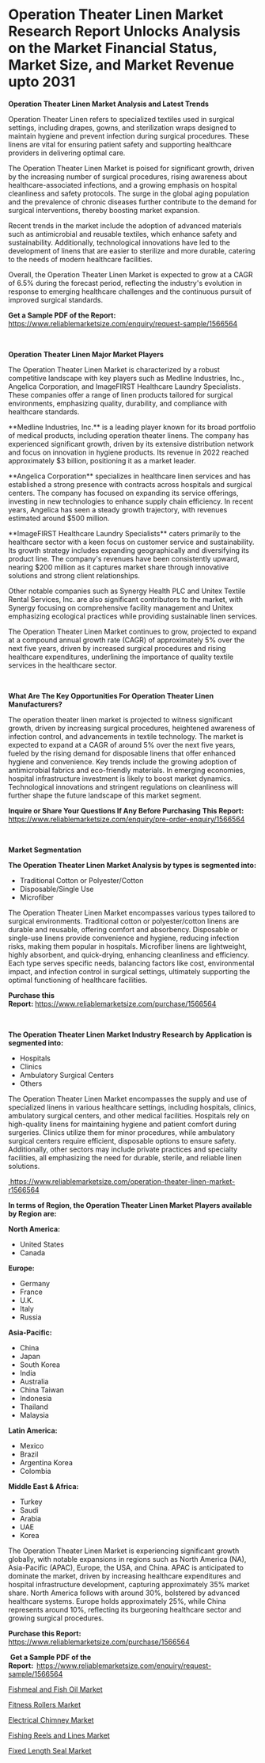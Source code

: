<p><h1>Operation Theater Linen Market Research Report Unlocks Analysis on the Market Financial Status, Market Size, and Market Revenue upto 2031</h1></p><p><strong>Operation Theater Linen Market Analysis and Latest Trends</strong></p>
<p><p>Operation Theater Linen refers to specialized textiles used in surgical settings, including drapes, gowns, and sterilization wraps designed to maintain hygiene and prevent infection during surgical procedures. These linens are vital for ensuring patient safety and supporting healthcare providers in delivering optimal care. </p><p>The Operation Theater Linen Market is poised for significant growth, driven by the increasing number of surgical procedures, rising awareness about healthcare-associated infections, and a growing emphasis on hospital cleanliness and safety protocols. The surge in the global aging population and the prevalence of chronic diseases further contribute to the demand for surgical interventions, thereby boosting market expansion.</p><p>Recent trends in the market include the adoption of advanced materials such as antimicrobial and reusable textiles, which enhance safety and sustainability. Additionally, technological innovations have led to the development of linens that are easier to sterilize and more durable, catering to the needs of modern healthcare facilities. </p><p>Overall, the Operation Theater Linen Market is expected to grow at a CAGR of 6.5% during the forecast period, reflecting the industry's evolution in response to emerging healthcare challenges and the continuous pursuit of improved surgical standards.</p></p>
<p><strong>Get a Sample PDF of the Report:&nbsp;</strong> <a href="https://www.reliablemarketsize.com/enquiry/request-sample/1566564?utm_campaign=1133&utm_medium=2&utm_source=Github&utm_content=ia&utm_term=16122024&utm_id=operation-theater-linen">https://www.reliablemarketsize.com/enquiry/request-sample/1566564</a></p>
<p>&nbsp;</p>
<p><strong>Operation Theater Linen Major Market Players</strong></p>
<p><p>The Operation Theater Linen Market is characterized by a robust competitive landscape with key players such as Medline Industries, Inc., Angelica Corporation, and ImageFIRST Healthcare Laundry Specialists. These companies offer a range of linen products tailored for surgical environments, emphasizing quality, durability, and compliance with healthcare standards.</p><p>**Medline Industries, Inc.** is a leading player known for its broad portfolio of medical products, including operation theater linens. The company has experienced significant growth, driven by its extensive distribution network and focus on innovation in hygiene products. Its revenue in 2022 reached approximately $3 billion, positioning it as a market leader.</p><p>**Angelica Corporation** specializes in healthcare linen services and has established a strong presence with contracts across hospitals and surgical centers. The company has focused on expanding its service offerings, investing in new technologies to enhance supply chain efficiency. In recent years, Angelica has seen a steady growth trajectory, with revenues estimated around $500 million.</p><p>**ImageFIRST Healthcare Laundry Specialists** caters primarily to the healthcare sector with a keen focus on customer service and sustainability. Its growth strategy includes expanding geographically and diversifying its product line. The company's revenues have been consistently upward, nearing $200 million as it captures market share through innovative solutions and strong client relationships.</p><p>Other notable companies such as Synergy Health PLC and Unitex Textile Rental Services, Inc. are also significant contributors to the market, with Synergy focusing on comprehensive facility management and Unitex emphasizing ecological practices while providing sustainable linen services. </p><p>The Operation Theater Linen Market continues to grow, projected to expand at a compound annual growth rate (CAGR) of approximately 5% over the next five years, driven by increased surgical procedures and rising healthcare expenditures, underlining the importance of quality textile services in the healthcare sector.</p></p>
<p>&nbsp;</p>
<p><strong>What Are The Key Opportunities For Operation Theater Linen Manufacturers?</strong></p>
<p><p>The operation theater linen market is projected to witness significant growth, driven by increasing surgical procedures, heightened awareness of infection control, and advancements in textile technology. The market is expected to expand at a CAGR of around 5% over the next five years, fueled by the rising demand for disposable linens that offer enhanced hygiene and convenience. Key trends include the growing adoption of antimicrobial fabrics and eco-friendly materials. In emerging economies, hospital infrastructure investment is likely to boost market dynamics. Technological innovations and stringent regulations on cleanliness will further shape the future landscape of this market segment.</p></p>
<p><strong>Inquire or Share Your Questions If Any Before Purchasing This Report:</strong> <a href="https://www.reliablemarketsize.com/enquiry/pre-order-enquiry/1566564?utm_campaign=1133&utm_medium=2&utm_source=Github&utm_content=ia&utm_term=16122024&utm_id=operation-theater-linen">https://www.reliablemarketsize.com/enquiry/pre-order-enquiry/1566564</a></p>
<p>&nbsp;</p>
<p><strong>Market Segmentation</strong></p>
<p><strong>The Operation Theater Linen Market Analysis by types is segmented into:</strong></p>
<p><ul><li>Traditional Cotton or Polyester/Cotton</li><li>Disposable/Single Use</li><li>Microfiber</li></ul></p>
<p><p>The Operation Theater Linen Market encompasses various types tailored to surgical environments. Traditional cotton or polyester/cotton linens are durable and reusable, offering comfort and absorbency. Disposable or single-use linens provide convenience and hygiene, reducing infection risks, making them popular in hospitals. Microfiber linens are lightweight, highly absorbent, and quick-drying, enhancing cleanliness and efficiency. Each type serves specific needs, balancing factors like cost, environmental impact, and infection control in surgical settings, ultimately supporting the optimal functioning of healthcare facilities.</p></p>
<p><strong>Purchase this Report:&nbsp;</strong><a href="https://www.reliablemarketsize.com/purchase/1566564?utm_campaign=1133&utm_medium=2&utm_source=Github&utm_content=ia&utm_term=16122024&utm_id=operation-theater-linen">https://www.reliablemarketsize.com/purchase/1566564</a></p>
<p>&nbsp;</p>
<p><strong>The Operation Theater Linen Market Industry Research by Application is segmented into:</strong></p>
<p><ul><li>Hospitals</li><li>Clinics</li><li>Ambulatory Surgical Centers</li><li>Others</li></ul></p>
<p><p>The Operation Theater Linen Market encompasses the supply and use of specialized linens in various healthcare settings, including hospitals, clinics, ambulatory surgical centers, and other medical facilities. Hospitals rely on high-quality linens for maintaining hygiene and patient comfort during surgeries. Clinics utilize them for minor procedures, while ambulatory surgical centers require efficient, disposable options to ensure safety. Additionally, other sectors may include private practices and specialty facilities, all emphasizing the need for durable, sterile, and reliable linen solutions.</p></p>
<p><a href="https://www.reliablemarketsize.com/operation-theater-linen-market-r1566564?utm_campaign=1133&utm_medium=2&utm_source=Github&utm_content=ia&utm_term=16122024&utm_id=operation-theater-linen">&nbsp;https://www.reliablemarketsize.com/operation-theater-linen-market-r1566564</a></p>
<p><strong>In terms of Region, the Operation Theater Linen Market Players available by Region are:</strong></p>
<p>
    <p> <strong> North America: </strong>
        <ul>
            <li>United States</li>
            <li>Canada</li>
        </ul>
        </p> 
    <p> <strong> Europe: </strong>
        <ul>
            <li>Germany</li>
            <li>France</li>
            <li>U.K.</li>
            <li>Italy</li>
            <li>Russia</li>
        </ul>
        </p> 
    <p> <strong> Asia-Pacific: </strong>
        <ul>
            <li>China</li>
            <li>Japan</li>
            <li>South Korea</li>
            <li>India</li>
            <li>Australia</li>
            <li>China Taiwan</li>
            <li>Indonesia</li>
            <li>Thailand</li>
            <li>Malaysia</li>
        </ul>
        </p> 
    <p> <strong> Latin America: </strong>
        <ul>
            <li>Mexico</li>
            <li>Brazil</li>
            <li>Argentina Korea</li>
            <li>Colombia</li>
        </ul>
        </p> 
    <p> <strong> Middle East & Africa: </strong>
        <ul>
            <li>Turkey</li>
            <li>Saudi</li>
            <li>Arabia</li>
            <li>UAE</li>
            <li>Korea</li>
        </ul>
    </p>
    </p>
<p><p>The Operation Theater Linen Market is experiencing significant growth globally, with notable expansions in regions such as North America (NA), Asia-Pacific (APAC), Europe, the USA, and China. APAC is anticipated to dominate the market, driven by increasing healthcare expenditures and hospital infrastructure development, capturing approximately 35% market share. North America follows with around 30%, bolstered by advanced healthcare systems. Europe holds approximately 25%, while China represents around 10%, reflecting its burgeoning healthcare sector and growing surgical procedures.</p></p>
<p><strong>Purchase this Report: </strong><a href="https://www.reliablemarketsize.com/purchase/1566564?utm_campaign=1133&utm_medium=2&utm_source=Github&utm_content=ia&utm_term=16122024&utm_id=operation-theater-linen">https://www.reliablemarketsize.com/purchase/1566564</a></p>
<p>&nbsp;<strong>Get a Sample PDF of the Report:&nbsp;&nbsp;</strong><a href="https://www.reliablemarketsize.com/enquiry/request-sample/1566564?utm_campaign=1133&utm_medium=2&utm_source=Github&utm_content=ia&utm_term=16122024&utm_id=operation-theater-linen">https://www.reliablemarketsize.com/enquiry/request-sample/1566564</a></p>
<p><strong></strong></p>
<p><p><a href="https://www.linkedin.com/pulse/fishmeal-fish-oil-industry-projections-market-revenue-123-cagr-b9dxf?utm_campaign=1133&utm_medium=2&utm_source=Github&utm_content=ia&utm_term=16122024&utm_id=operation-theater-linen">Fishmeal and Fish Oil Market</a></p><p><a href="https://www.linkedin.com/pulse/fitness-rollers-market-growth-outlook-comprehensive-analysis-size-ckzaf?utm_campaign=1133&utm_medium=2&utm_source=Github&utm_content=ia&utm_term=16122024&utm_id=operation-theater-linen">Fitness Rollers Market</a></p><p><a href="https://www.linkedin.com/pulse/a-mkt-nova-vc8zf?utm_campaign=1133&utm_medium=2&utm_source=Github&utm_content=ia&utm_term=16122024&utm_id=operation-theater-linen">Electrical Chimney Market</a></p><p><a href="https://www.linkedin.com/pulse/fishing-reels-lines-market-growth-forecast-from-2024-2031-58-cagr-ff6zf?utm_campaign=1133&utm_medium=2&utm_source=Github&utm_content=ia&utm_term=16122024&utm_id=operation-theater-linen">Fishing Reels and Lines Market</a></p><p><a href="https://www.linkedin.com/pulse/global-fixed-length-seal-market-opportunities-forecast-period-864af?utm_campaign=1133&utm_medium=2&utm_source=Github&utm_content=ia&utm_term=16122024&utm_id=operation-theater-linen">Fixed Length Seal Market</a></p></p>